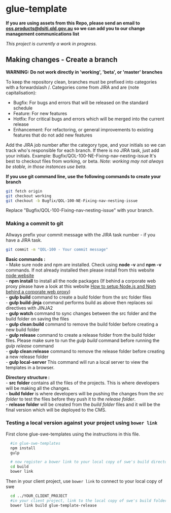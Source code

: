 # glue-template

**If you are using assets from this Repo, please send an email to oss.products@dsiti.qld.gov.au so we can add you to our change management communications list**

_This project is currently a work in progress._

## Making changes - Create a branch

**WARNING: Do not work directly in 'working', 'beta', or 'master' branches**

To keep the repository clean, branches must be prefixed into categories with a forwardslash /. Categories come from JIRA and are (note capitalisation):

- Bugfix: For bugs and errors that will be released on the standard schedule
- Feature: For new features
- Hotfix: For critical bugs and errors which will be merged into the current release
- Enhancement: For refactoring, or general improvements to existing features that do not add new features

Add the JIRA job number after the category type, and your initials so we can track who's responsible for each branch. If there is no JIRA task, just add your initials.
Example: Bugfix/QOL-100-NE-Fixing-nav-nesting-issue
It's best to checkout files from working, or beta. *Note: working may not always be stable, in those instances use beta.*

**If you use git command line, use the following commands to create your branch**

```bash
git fetch origin
git checkout working
git checkout -b Bugfix/QOL-100-NE-Fixing-nav-nesting-issue
```

Replace "Bugfix/QOL-100-Fixing-nav-nesting-issue" with your branch.

### Making a commit to git

Allways prefix your commit message with the JIRA task number - if you have a JIRA task.

```bash
git commit -m "QOL-100 - Your commit message"
```


**Basic commands :**<br />
    - Make sure node and npm are installed. Check using **node -v** and **npm -v** commands. If not already installed then please install from this website  [node website](https://nodejs.org/en/) <br />
    - **npm install** to install all the node packages (If behind a corporate web proxy please have a look at this website [How to setup Node.js and Npm behind a corporate web proxy](https://jjasonclark.com/how-to-setup-node-behind-web-proxy))<br />
    - **gulp build** command to create a build folder from the src folder files<br />
    - **gulp build-jinja** command performs build as above then replaces ssi directives with JINJA2 <br />
    - **gulp watch** command to sync changes between the src folder and the build folder on saving the files<br />
    - **gulp clean:build** command to remove the build folder before creating a new build folder<br />
    - **gulp release** command to create a release folder from the build folder files. Please make sure to run the _gulp build_ command before running the _gulp release_ command<br />
    - **gulp clean:release** command to remove the release folder before creating a new release folder<br />
    - **gulp local-server** This command will run a local server to view the templates in a browser.


**Directory structure :**<br />
    - **src folder** contains all the files of the projects. This is where developers will be making all the changes.<br />
    - **build folder** is where developers will be pushing the changes from the _src folder_ to test the files before they push it to the _release folder_.<br />
    - **release folder** will be created from the _build folder_ files and it will be the final version which will be deployed to the CMS.<br />


### Testing a local version against your project using `bower link`

First clone glue-swe-templates using the instructions in this file.

```bash
  #in glue-swe-templates
  npm install
  gulp

  # now register a bower link to your local copy of swe's build directory
  cd build
  bower link
```

Then in your client project, use `bower link` to connect to your local copy of swe
```bash
  cd ../YOUR_CLIENT_PROJECT
  #in your client project, link to the local copy of swe's build folder that you registered earlier
  bower link build glue-template-release
```
